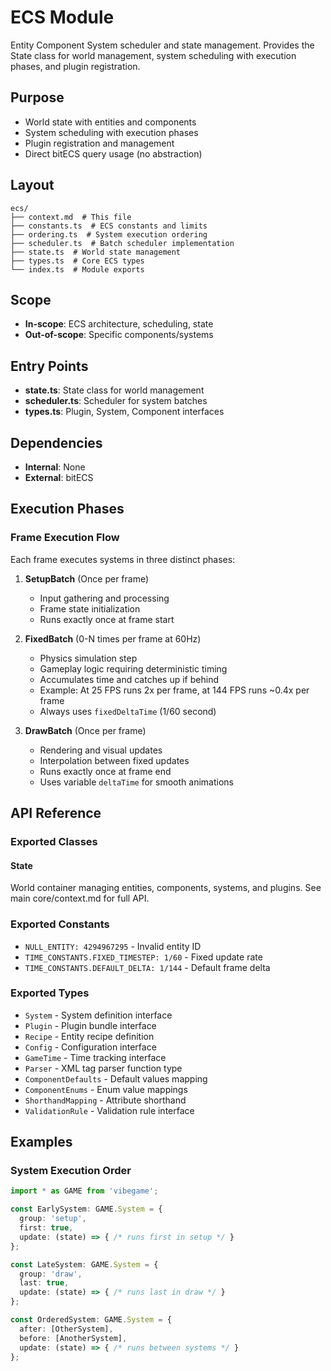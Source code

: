 # ECS Module

<!-- LLM:OVERVIEW -->
Entity Component System scheduler and state management. Provides the State class for world management, system scheduling with execution phases, and plugin registration.
<!-- /LLM:OVERVIEW -->

## Purpose

- World state with entities and components
- System scheduling with execution phases
- Plugin registration and management
- Direct bitECS query usage (no abstraction)

## Layout

```
ecs/
├── context.md  # This file
├── constants.ts  # ECS constants and limits
├── ordering.ts  # System execution ordering
├── scheduler.ts  # Batch scheduler implementation
├── state.ts  # World state management
├── types.ts  # Core ECS types
└── index.ts  # Module exports
```

## Scope

- **In-scope**: ECS architecture, scheduling, state
- **Out-of-scope**: Specific components/systems

## Entry Points

- **state.ts**: State class for world management
- **scheduler.ts**: Scheduler for system batches
- **types.ts**: Plugin, System, Component interfaces

## Dependencies

- **Internal**: None
- **External**: bitECS

## Execution Phases

### Frame Execution Flow

Each frame executes systems in three distinct phases:

1. **SetupBatch** (Once per frame)
   - Input gathering and processing
   - Frame state initialization
   - Runs exactly once at frame start

2. **FixedBatch** (0-N times per frame at 60Hz)
   - Physics simulation step
   - Gameplay logic requiring deterministic timing
   - Accumulates time and catches up if behind
   - Example: At 25 FPS runs 2x per frame, at 144 FPS runs ~0.4x per frame
   - Always uses `fixedDeltaTime` (1/60 second)

3. **DrawBatch** (Once per frame)
   - Rendering and visual updates
   - Interpolation between fixed updates
   - Runs exactly once at frame end
   - Uses variable `deltaTime` for smooth animations

<!-- LLM:REFERENCE -->
## API Reference

### Exported Classes

#### State
World container managing entities, components, systems, and plugins. See main core/context.md for full API.

### Exported Constants

- `NULL_ENTITY: 4294967295` - Invalid entity ID
- `TIME_CONSTANTS.FIXED_TIMESTEP: 1/60` - Fixed update rate
- `TIME_CONSTANTS.DEFAULT_DELTA: 1/144` - Default frame delta

### Exported Types

- `System` - System definition interface
- `Plugin` - Plugin bundle interface  
- `Recipe` - Entity recipe definition
- `Config` - Configuration interface
- `GameTime` - Time tracking interface
- `Parser` - XML tag parser function type
- `ComponentDefaults` - Default values mapping
- `ComponentEnums` - Enum value mappings
- `ShorthandMapping` - Attribute shorthand
- `ValidationRule` - Validation rule interface
<!-- /LLM:REFERENCE -->

<!-- LLM:EXAMPLES -->
## Examples

### System Execution Order

```typescript
import * as GAME from 'vibegame';

const EarlySystem: GAME.System = {
  group: 'setup',
  first: true,
  update: (state) => { /* runs first in setup */ }
};

const LateSystem: GAME.System = {
  group: 'draw', 
  last: true,
  update: (state) => { /* runs last in draw */ }
};

const OrderedSystem: GAME.System = {
  after: [OtherSystem],
  before: [AnotherSystem],
  update: (state) => { /* runs between systems */ }
};
```
<!-- /LLM:EXAMPLES -->
